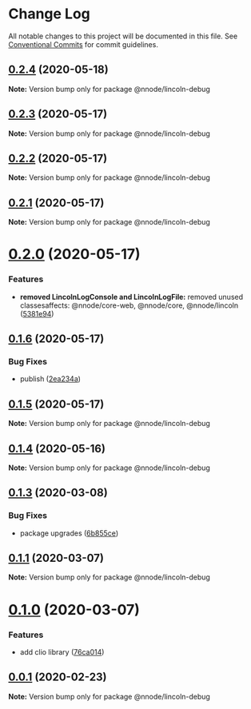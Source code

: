 # Change Log

All notable changes to this project will be documented in this file.
See [Conventional Commits](https://conventionalcommits.org) for commit guidelines.

## [0.2.4](https://github.com/nativecode-dev/nativenode/compare/@nnode/lincoln-debug@0.2.4-next.0...@nnode/lincoln-debug@0.2.4) (2020-05-18)

**Note:** Version bump only for package @nnode/lincoln-debug





## [0.2.3](https://github.com/nativecode-dev/nativenode/compare/@nnode/lincoln-debug@0.2.3-next.0...@nnode/lincoln-debug@0.2.3) (2020-05-17)

**Note:** Version bump only for package @nnode/lincoln-debug





## [0.2.2](https://github.com/nativecode-dev/nativenode/compare/@nnode/lincoln-debug@0.2.2-next.1...@nnode/lincoln-debug@0.2.2) (2020-05-17)

**Note:** Version bump only for package @nnode/lincoln-debug





## [0.2.1](https://github.com/nativecode-dev/nativenode/compare/@nnode/lincoln-debug@0.2.1-next.0...@nnode/lincoln-debug@0.2.1) (2020-05-17)

**Note:** Version bump only for package @nnode/lincoln-debug





# [0.2.0](https://github.com/nativecode-dev/nativenode/compare/@nnode/lincoln-debug@0.1.6...@nnode/lincoln-debug@0.2.0) (2020-05-17)


### Features

* **removed LincolnLogConsole and LincolnLogFile:** removed unused classesaffects: @nnode/core-web, @nnode/core, @nnode/lincoln ([5381e94](https://github.com/nativecode-dev/nativenode/commit/5381e946ebd99831c49ff0e0a13d8053b9f16098))





## [0.1.6](https://github.com/nativecode-dev/nativenode/compare/@nnode/lincoln-debug@0.1.6-next.1...@nnode/lincoln-debug@0.1.6) (2020-05-17)


### Bug Fixes

* publish ([2ea234a](https://github.com/nativecode-dev/nativenode/commit/2ea234ab8e3bb12774f5045edeabead414aedfce))





## [0.1.5](https://github.com/nativecode-dev/nativenode/compare/@nnode/lincoln-debug@0.1.4...@nnode/lincoln-debug@0.1.5) (2020-05-17)

**Note:** Version bump only for package @nnode/lincoln-debug





## [0.1.4](https://github.com/nativecode-dev/nativenode/compare/@nnode/lincoln-debug@0.1.4-next.0...@nnode/lincoln-debug@0.1.4) (2020-05-16)

**Note:** Version bump only for package @nnode/lincoln-debug





## [0.1.3](https://github.com/nativecode-dev/nativenode/compare/@nnode/lincoln-debug@0.1.1-next.3...@nnode/lincoln-debug@0.1.3) (2020-03-08)


### Bug Fixes

* package upgrades ([6b855ce](https://github.com/nativecode-dev/nativenode/commit/6b855ce990b9e85ca45354ca3e22f0d73fe4cbc2))





## [0.1.1](https://github.com/nativecode-dev/nativenode/compare/@nnode/lincoln-debug@0.1.0...@nnode/lincoln-debug@0.1.1) (2020-03-07)

**Note:** Version bump only for package @nnode/lincoln-debug





# [0.1.0](https://github.com/nativecode-dev/nativenode/compare/@nnode/lincoln-debug@0.0.1...@nnode/lincoln-debug@0.1.0) (2020-03-07)


### Features

* add clio library ([76ca014](https://github.com/nativecode-dev/nativenode/commit/76ca0144506c760b243363112689c2267a0601e9))





## [0.0.1](https://github.com/nativecode-dev/nativenode/compare/@nnode/lincoln-debug@0.0.1-next.0...@nnode/lincoln-debug@0.0.1) (2020-02-23)

**Note:** Version bump only for package @nnode/lincoln-debug
